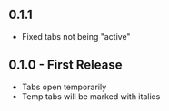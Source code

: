## 0.1.1
* Fixed tabs not being "active"

## 0.1.0 - First Release
* Tabs open temporarily
* Temp tabs will be marked with italics
